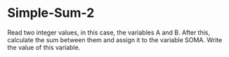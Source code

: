 # Simple-Sum-2
Read two integer values, in this case, the variables A and B. After this, calculate the sum between them and assign it to the variable SOMA. Write the value of this variable.
